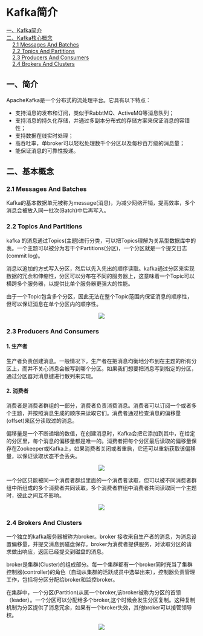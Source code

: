 # Kafka简介

<nav>
<a href="#一Kafka简介">一、Kafka简介</a><br/>
<a href="#二Kafka核心概念">二、Kafka核心概念</a><br/>
&nbsp;&nbsp;&nbsp;&nbsp;<a href="#21-Messages-And-Batches">2.1 Messages And Batches</a><br/>
&nbsp;&nbsp;&nbsp;&nbsp;<a href="#22-Topics-And-Partitions">2.2 Topics And Partitions</a><br/>
&nbsp;&nbsp;&nbsp;&nbsp;<a href="#23-Producers-And-Consumers">2.3 Producers And Consumers</a><br/>
&nbsp;&nbsp;&nbsp;&nbsp;<a href="#24-Brokers-And-Clusters">2.4 Brokers And Clusters </a><br/>
</nav>


## 一、简介

ApacheKafka是一个分布式的流处理平台。它具有以下特点：

+ 支持消息的发布和订阅，类似于RabbtMQ、ActiveMQ等消息队列；
+ 支持消息的持久化存储，并通过多副本分布式的存储方案来保证消息的容错性；
+ 支持数据在线实时处理；
+ 高吞吐率，单broker可以轻松处理数千个分区以及每秒百万级的消息量；
+ 能保证消息的可靠性投递。

## 二、基本概念

### 2.1 Messages And Batches

Kafka的基本数据单元被称为message(消息)，为减少网络开销，提高效率，多个消息会被放入同一批次(Batch)中后再写入。

### 2.2 Topics And Partitions

kafka 的消息通过Topics(主题)进行分类，可以把Topics理解为关系型数据库中的表。一个主题可以被分为若干个Partitions(分区)，一个分区就是一个提交日志(commit log)。

消息以追加的方式写入分区，然后以先入先出的顺序读取。kafka通过分区来实现数据的冗余和伸缩性，分区可以分布在不同的服务器上，这意味着一个Topic可以横跨多个服务器，以提供比单个服务器更强大的性能。

由于一个Topic包含多个分区，因此无法在整个Topic范围内保证消息的顺序性，但可以保证消息在单个分区内的顺序性。

<div align="center"> <img  src="https://github.com/heibaiying/BigData-Notes/blob/master/pictures/kafka-topic.png"/> </div>

### 2.3 Producers And Consumers

#### 1. 生产者

生产者负责创建消息。一般情况下，生产者在把消息均衡地分布到在主题的所有分区上，而并不关心消息会被写到哪个分区。如果我们想要把消息写到指定的分区，通过分区器对消息键进行散列来实现。

#### 2. 消费者

消费者是消费者群组的一部分，消费者负责消费消息。消费者可以订阅一个或者多个主题，并按照消息生成的顺序来读取它们。消费者通过检查消息的偏移量(offset)来区分读取过的消息。

偏移量是一个不断递增的数值，在创建消息时，Kafka会把它添加到其中，在给定的分区里，每个消息的偏移量都是唯一的。消费者把每个分区最后读取的偏移量保存在Zookeeper或Kafka上，如果消费者关闭或者重启，它还可以重新获取该偏移量，以保证读取状态不会丢失。

<div align="center"> <img  src="https://github.com/heibaiying/BigData-Notes/blob/master/pictures/kafka-producer-consumer.png"/> </div>

一个分区只能被同一个消费者群组里面的一个消费者读取，但可以被不同消费者群组中所组成的多个消费者共同读取。多个消费者群组中消费者共同读取同一个主题时，彼此之间互不影响。

<div align="center"> <img  src="https://github.com/heibaiying/BigData-Notes/blob/master/pictures/kafka消费者.png"/> </div>

### 2.4 Brokers And Clusters 

一个独立的kafka服务器被称为broker。broker 接收来自生产者的消息，为消息设置偏移量，并提交消息到磁盘保存。broker为消费者提供服务，对读取分区的请求做出响应，返回已经提交到磁盘的消息。

broker是集群(Cluster)的组成部分。每一个集群都有一个broker同时充当了集群控制器(controller)的角色（自动从集群的活跃成员中选举出来），控制器负责管理工作，包括将分区分配给broker和监控broker。

在集群中，一个分区(Partition)从属一个broker,该broker被称为分区的首领（leader）。一个分区可以分配给多个broker,这个时候会发生分区复制。这种复制机制为分区提供了消息冗余，如果有一个broker失效，其他broker可以接管领导权。

<div align="center"> <img  src="https://github.com/heibaiying/BigData-Notes/blob/master/pictures/kafka-cluster.png"/> </div>
